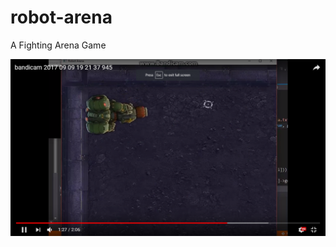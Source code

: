 # robot-arena
A Fighting Arena Game

<p align="center">
 <a href="https://www.youtube.com/watch?v=zNYPHpC4Bwk">
 <img src="https://github.com/Sparcsky/robot-arena/blob/master/Capture.PNG" alt ="CLICK ME!"/>
 </a>

